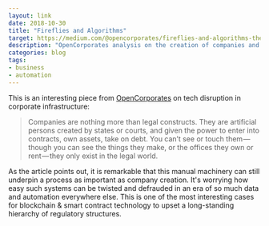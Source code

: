 ```yaml
---
layout: link
date: 2018-10-30
title: "Fireflies and Algorithms"
target: https://medium.com/@opencorporates/fireflies-and-algorithms-the-coming-explosion-of-companies-9d53cdb8738f
description: "OpenCorporates analysis on the creation of companies and how automation will impact corporate landscapes."
categories: blog
tags:
- business
- automation
---
```


This is an interesting piece from [OpenCorporates](https://opencorporates.com/) on tech disruption in corporate infrastructure:

> Companies are nothing more than legal constructs. They are artificial persons created by states or courts, and given the power to enter into contracts, own assets, take on debt. You can’t see or touch them — though you can see the things they make, or the offices they own or rent — they only exist in the legal world.

As the article points out, it is remarkable that this manual machinery can still underpin a process as important as company creation. It's worrying how easy such systems can be twisted and defrauded in an era of so much data and automation everywhere else. This is one of the most interesting cases for blockchain & smart contract technology to upset a long-standing hierarchy of regulatory structures.